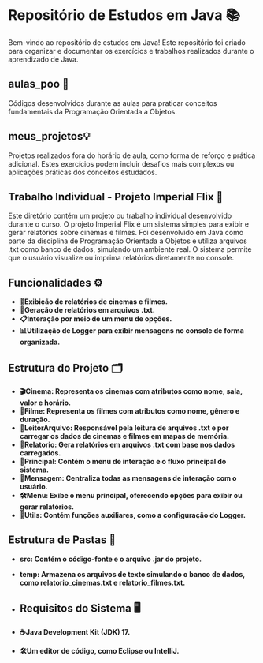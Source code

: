 # Repositório de Estudos em Java 📚

Bem-vindo ao repositório de estudos em Java! Este repositório foi criado para organizar e documentar os 
exercícios e trabalhos realizados durante o aprendizado de Java.

## aulas_poo 📖
Códigos desenvolvidos durante as aulas para praticar conceitos fundamentais da Programação Orientada a Objetos.

## meus_projetos💡
Projetos realizados fora do horário de aula, como forma de reforço e prática adicional. Estes exercícios 
podem incluir desafios mais complexos ou aplicações práticas dos conceitos estudados.

## Trabalho Individual - Projeto Imperial Flix 🚀
Este diretório contém um projeto ou trabalho individual desenvolvido durante o curso. 
O projeto Imperial Flix é um sistema simples para exibir e gerar relatórios sobre cinemas 
e filmes. Foi desenvolvido em Java como parte da disciplina de Programação Orientada a 
Objetos e utiliza arquivos .txt como banco de dados, simulando um ambiente real. O sistema
permite que o usuário visualize ou imprima relatórios diretamente no console.

## Funcionalidades ⚙️
- **📄Exibição de relatórios de cinemas e filmes.**
- **📁Geração de relatórios em arquivos .txt.**
- **📋Interação por meio de um menu de opções.**
- **📊Utilização de Logger para exibir mensagens no console de forma organizada.**

## Estrutura do Projeto 🗂
- **🎬Cinema: Representa os cinemas com atributos como nome, sala, valor e horário.**
- **🎥Filme: Representa os filmes com atributos como nome, gênero e duração.**
- **📂LeitorArquivo: Responsável pela leitura de arquivos .txt e por carregar os dados de cinemas e filmes em mapas de memória.**
- **📝Relatorio: Gera relatórios em arquivos .txt com base nos dados carregados.**
- **🔑Principal: Contém o menu de interação e o fluxo principal do sistema.**
- **💬Mensagem: Centraliza todas as mensagens de interação com o usuário.**
- **🛠️Menu: Exibe o menu principal, oferecendo opções para exibir ou gerar relatórios.**
- **🔧Utils: Contém funções auxiliares, como a configuração do Logger.**

## Estrutura de Pastas 📁
- **src: Contém o código-fonte e o arquivo .jar do projeto.**
- **temp: Armazena os arquivos de texto simulando o banco de dados, como relatorio_cinemas.txt e relatorio_filmes.txt.**
  
- ## Requisitos do Sistema 🖥️
- **☕Java Development Kit (JDK) 17.**
- **🛠️Um editor de código, como Eclipse ou IntelliJ.**
